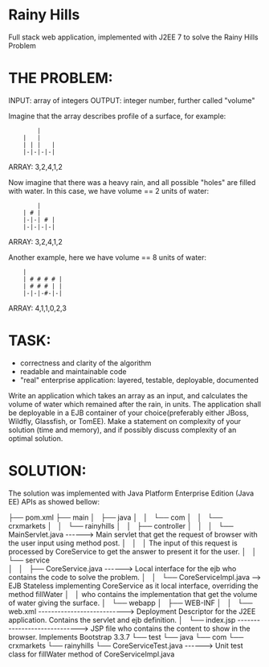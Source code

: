 # Rainy Hills
Full stack web application, implemented with J2EE 7 to solve the Rainy Hills Problem

# THE PROBLEM:
INPUT: array of integers
OUTPUT: integer number, further called "volume"

Imagine that the array describes profile of a surface, for example:

            |
        |   |
        | | |   |
        |-|-|-|-|
ARRAY:  3,2,4,1,2

Now imagine that there was a heavy rain, and all possible "holes" are filled with water. In this case, we have volume == 2 units of water:

            |
        | # |
        |-|-| # |
        |-|-|-|-|
ARRAY:  3,2,4,1,2

Another example, here we have volume == 8 units of water:

        |    
        | # # # # |
        | # # # | |
        |-|-|-#-|-|
ARRAY:  4,1,1,0,2,3

# TASK:
* correctness and clarity of the algorithm
* readable and maintainable code
* "real" enterprise application: layered, testable, deployable, documented

Write an application which takes an array as an input, and calculates the volume of water which remained after the rain, in units.
The application shall be deployable in a EJB container of your choice(preferably either JBoss, Wildfly, Glassfish, or TomEE).
Make a statement on complexity of your solution (time and memory), and if possibly discuss complexity of an optimal solution.

# SOLUTION:

The solution was implemented with Java Platform Enterprise Edition (Java EE) APIs as showed bellow:

├── pom.xml
├── main
│   ├── java
│   │   └── com
│   │       └── crxmarkets
│   │           └── rainyhills
│   │               ├── controller
│   │               │   └── MainServlet.java ------> Main servlet that get the request of browser with the user input using method post.
│   │               │                                The input of this request is processed by CoreService to get the answer to present it for the user.
│   │               └── service                      
│   │                   ├── CoreService.java ------> Local interface for the ejb who contains the code to solve the problem. 
│   │                   └── CoreServiceImpl.java --> EJB Stateless implementing CoreService as it local interface, overriding the method fillWater 
│   │                                                who contains the implementation that get the volume of water giving the surface.
│   └── webapp
│       ├── WEB-INF
│       │   └── web.xml ---------------------------> Deployment Descriptor for the J2EE application. Contains the servlet and ejb definition.
│       └── index.jsp -----------------------------> JSP file who contains the content to show in the browser. Implements Bootstrap 3.3.7
└── test
    └── java
        └── com
            └── crxmarkets
                └── rainyhills
                    └── CoreServiceTest.java ------> Unit test class for fillWater method of CoreServiceImpl.java